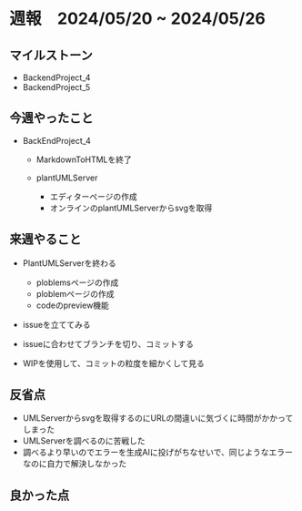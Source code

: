 # 週報　2024/05/20 ~ 2024/05/26

## マイルストーン
- BackendProject_4
- BackendProject_5

## 今週やったこと
- BackEndProject_4
  - MarkdownToHTMLを終了

  - plantUMLServer 
    - エディターページの作成
    - オンラインのplantUMLServerからsvgを取得

## 来週やること
- PlantUMLServerを終わる
  - ploblemsページの作成
  - ploblemページの作成
  - codeのpreview機能

- issueを立ててみる
- issueに合わせてブランチを切り、コミットする
- WIPを使用して、コミットの粒度を細かくして見る

## 反省点
- UMLServerからsvgを取得するのにURLの間違いに気づくに時間がかかってしまった
- UMLServerを調べるのに苦戦した
- 調べるより早いのでエラーを生成AIに投げがちなせいで、同じようなエラーなのに自力で解決しなかった

## 良かった点

